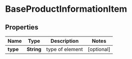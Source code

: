 

# BaseProductInformationItem


## Properties

| Name | Type | Description | Notes |
|------------ | ------------- | ------------- | -------------|
|**type** | **String** | type of element |  [optional] |



